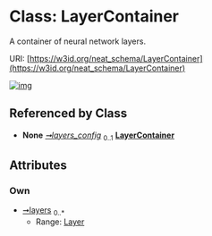 
# Class: LayerContainer


A container of neural network layers.

URI: [https://w3id.org/neat_schema/LayerContainer](https://w3id.org/neat_schema/LayerContainer)


[![img](https://yuml.me/diagram/nofunky;dir:TB/class/[Layer]<layers%200..*-++[LayerContainer],[TFKerasParams]++-%20layers_config%200..1>[LayerContainer],[TFKerasParams],[Layer])](https://yuml.me/diagram/nofunky;dir:TB/class/[Layer]<layers%200..*-++[LayerContainer],[TFKerasParams]++-%20layers_config%200..1>[LayerContainer],[TFKerasParams],[Layer])

## Referenced by Class

 *  **None** *[➞layers_config](tFKerasParams__layers_config.md)*  <sub>0..1</sub>  **[LayerContainer](LayerContainer.md)**

## Attributes


### Own

 * [➞layers](layerContainer__layers.md)  <sub>0..\*</sub>
     * Range: [Layer](Layer.md)
